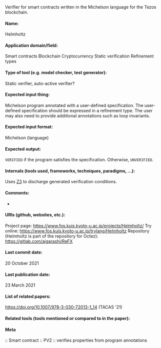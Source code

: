 Verifier for smart contracts written in the Michelson language for the Tezos blockchain.

#### Name:
Helmholtz

#### Application domain/field:
Smart contracts
Blockchain
Cryptocurrency
Static verification
Refinement types

#### Type of tool (e.g. model checker, test generator): 
Static verifier, auto-active verifier?

#### Expected input thing:
Michelson program annotated with a user-defined specification.
The user-defined specification should be expressed in a refinement type. The user may also need to provide additional annotations such as loop invariants.

#### Expected input format:
Michelson (language)

#### Expected output:
`VERIFIED` if the program satisfies the specification. Otherwise, `UNVERIFIED`.

#### Internals (tools used, frameworks, techniques, paradigms, ...):
Uses [Z3](Solvers/SMT/Z3.md) to discharge generated verification conditions.

#### Comments:
-

#### URIs (github, websites, etc.):
Project page: https://www.fos.kuis.kyoto-u.ac.jp/projects/Helmholtz/
Try online: https://www.fos.kuis.kyoto-u.ac.jp/trylang/Helmholtz
Repository (Helmholtz is part of the repository for Octez): https://gitlab.com/aigarashi/ReFX

#### Last commit date:
20 October 2021

#### Last publication date:
23 March 2021

#### List of related papers:
https://doi.org/10.1007/978-3-030-72013-1_14 (TACAS '21)

#### Related tools (tools mentioned or compared to in the paper):

#### Meta
:: Smart contract
:: PV2 :: verifies properties from program annotations